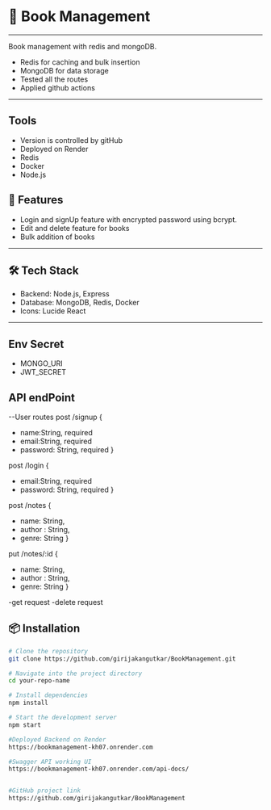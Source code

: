 # 📘 Book Management

---

Book management with redis and mongoDB.

- Redis for caching and bulk insertion
- MongoDB for data storage
- Tested all the routes
- Applied github actions

---

## Tools

- Version is controlled by gitHub
- Deployed on Render
- Redis
- Docker
- Node.js

## 🚀 Features

- Login and signUp feature with encrypted password using bcrypt.
- Edit and delete feature for books
- Bulk addition of books

---

## 🛠️ Tech Stack

- Backend: Node.js, Express
- Database: MongoDB, Redis, Docker
- Icons: Lucide React

---

## Env Secret

- MONGO_URI
- JWT_SECRET

## API endPoint

--User routes
post /signup
{

- name:String, required
- email:String, required
- password: String, required
  }

post /login
{

- email:String, required
- password: String, required
  }

post /notes
{

- name: String,
- author : String,
- genre: String
  }

put /notes/:id
{

- name: String,
- author : String,
- genre: String
  }

-get request
-delete request

## 📦 Installation

```bash
# Clone the repository
git clone https://github.com/girijakangutkar/BookManagement.git

# Navigate into the project directory
cd your-repo-name

# Install dependencies
npm install

# Start the development server
npm start

#Deployed Backend on Render
https://bookmanagement-kh07.onrender.com

#Swagger API working UI
https://bookmanagement-kh07.onrender.com/api-docs/


#GitHub project link
https://github.com/girijakangutkar/BookManagement
```
